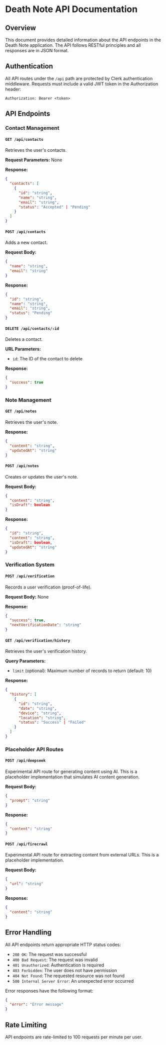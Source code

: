 # Death Note API Documentation

## Overview

This document provides detailed information about the API endpoints in the Death Note application. The API follows RESTful principles and all responses are in JSON format.

## Authentication

All API routes under the `/api` path are protected by Clerk authentication middleware. Requests must include a valid JWT token in the Authorization header:

```
Authorization: Bearer <token>
```

## API Endpoints

### Contact Management

#### `GET /api/contacts`

Retrieves the user's contacts.

**Request Parameters:** None

**Response:**

```json
{
  "contacts": [
    {
      "id": "string",
      "name": "string",
      "email": "string",
      "status": "Accepted" | "Pending"
    }
  ]
}
```

#### `POST /api/contacts`

Adds a new contact.

**Request Body:**

```json
{
  "name": "string",
  "email": "string"
}
```

**Response:**

```json
{
  "id": "string",
  "name": "string",
  "email": "string",
  "status": "Pending"
}
```

#### `DELETE /api/contacts/:id`

Deletes a contact.

**URL Parameters:**
- `id`: The ID of the contact to delete

**Response:**

```json
{
  "success": true
}
```

### Note Management

#### `GET /api/notes`

Retrieves the user's note.

**Response:**

```json
{
  "content": "string",
  "updatedAt": "string"
}
```

#### `POST /api/notes`

Creates or updates the user's note.

**Request Body:**

```json
{
  "content": "string",
  "isDraft": boolean
}
```

**Response:**

```json
{
  "id": "string",
  "content": "string",
  "isDraft": boolean,
  "updatedAt": "string"
}
```

### Verification System

#### `POST /api/verification`

Records a user verification (proof-of-life).

**Request Body:** None

**Response:**

```json
{
  "success": true,
  "nextVerificationDate": "string"
}
```

#### `GET /api/verification/history`

Retrieves the user's verification history.

**Query Parameters:**
- `limit` (optional): Maximum number of records to return (default: 10)

**Response:**

```json
{
  "history": [
    {
      "id": "string",
      "date": "string",
      "device": "string",
      "location": "string",
      "status": "Success" | "Failed"
    }
  ]
}
```

### Placeholder API Routes

#### `POST /api/deepseek`

Experimental API route for generating content using AI. This is a placeholder implementation that simulates AI content generation.

**Request Body:**

```json
{
  "prompt": "string"
}
```

**Response:**

```json
{
  "content": "string"
}
```

#### `POST /api/firecrawl`

Experimental API route for extracting content from external URLs. This is a placeholder implementation.

**Request Body:**

```json
{
  "url": "string"
}
```

**Response:**

```json
{
  "content": "string"
}
```

## Error Handling

All API endpoints return appropriate HTTP status codes:

- `200 OK`: The request was successful
- `400 Bad Request`: The request was invalid
- `401 Unauthorized`: Authentication is required
- `403 Forbidden`: The user does not have permission
- `404 Not Found`: The requested resource was not found
- `500 Internal Server Error`: An unexpected error occurred

Error responses have the following format:

```json
{
  "error": "Error message"
}
```

## Rate Limiting

API endpoints are rate-limited to 100 requests per minute per user. 